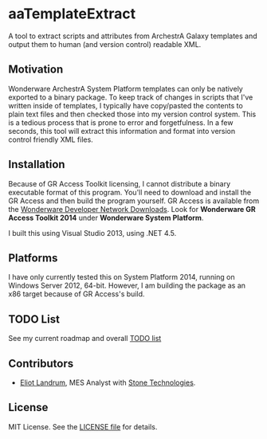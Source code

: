 aaTemplateExtract
=================

A tool to extract scripts and attributes from ArchestrA Galaxy templates and output them to human (and version control) readable XML.

## Motivation

Wonderware ArchestrA System Platform templates can only be natively exported to a binary package. To keep track of changes in scripts that I've written inside of templates, I typically have copy/pasted the contents to plain text files and then checked those into my version control system. This is a tedious process that is prone to error and forgetfulness. In a few seconds, this tool will extract this information and format into version control friendly XML files.

## Installation

Because of GR Access Toolkit licensing, I cannot distribute a binary executable format of this program. You'll need to download and install the GR Access and then build the program yourself. GR Access is available from the [Wonderware Developer Network Downloads](https://wdn.wonderware.com/sites/WDN/Pages/Downloads/software.aspx). Look for **Wonderware GR Access Toolkit 2014** under **Wonderware System Platform**.

I built this using Visual Studio 2013, using .NET 4.5.

## Platforms

I have only currently tested this on System Platform 2014, running on Windows Server 2012, 64-bit. However, I am building the package as an x86 target because of GR Access's build.

## TODO List

See my current roadmap and overall [TODO list](/TODO.md)

## Contributors

* [Eliot Landrum](mailto:elandrum@stonetek.com), MES Analyst with [Stone Technologies](http://stonetek.com).

## License

MIT License. See the [LICENSE file](/LICENSE) for details.
